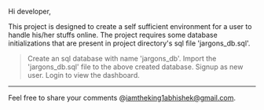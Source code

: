 Hi developer,

This project is designed to create a self sufficient environment for a user to handle his/her stuffs online.
The project requires some database initializations that are present in project directory's sql file 'jargons_db.sql'. 

> Create an sql database with name 'jargons_db'.
> Import the 'jargons_db.sql' file to the above created database. 
> Signup as new user.
> Login to view the dashboard.


************************************************************************************************************
Feel free to share your comments @iamtheking1abhishek@gmail.com.